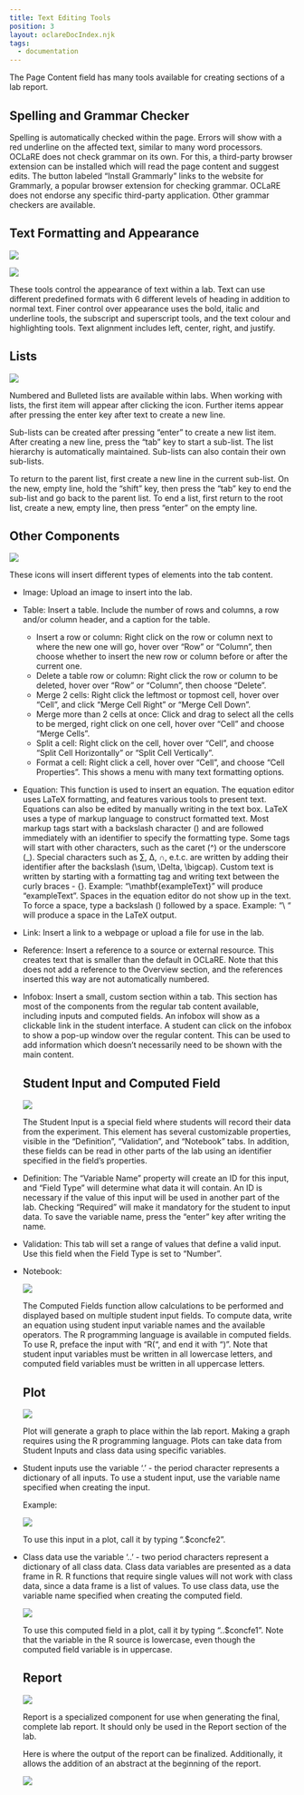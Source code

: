 ```yaml
---
title: Text Editing Tools
position: 3
layout: oclareDocIndex.njk
tags:
  - documentation
---
```

The Page Content field has many tools available for creating sections of a lab report.

## Spelling and Grammar Checker

Spelling is automatically checked within the page. Errors will show with a red underline on the affected text, similar to many word processors. OCLaRE does not check grammar on its own. For this, a third-party browser extension can be installed which will read the page content and suggest edits. The button labeled “Install Grammarly” links to the website for Grammarly, a popular browser extension for checking grammar. OCLaRE does not endorse any specific third-party application. Other grammar checkers are available.

## Text Formatting and Appearance

![](https://lh4.googleusercontent.com/yqSYRSyfABzPYiAuD-tSvCNl-m5kwR3L0A677W-66JbxBnClGj0Eact5swpu1wJt3f1EwXCIdNFCRlR60QUMbW5Dfx4N1I5-QFVPv2uTtNPe7UXu_DiVRYFyWpn1IZURkYgqE5Cv)

![](https://lh4.googleusercontent.com/g_7kzTyrrP6_6DBI9haz89fCuJtXK9RfNDNVl5CxuEAplqU_avjhHoOgKZBhsQNF7_hwx99cHUX_ELILZvK3xkZK95PnkGFWFinCaJoJqe9ChKw9CA5_EZkGMMbNL0iRPOiDtSDy)

These tools control the appearance of text within a lab. Text can use different predefined formats with 6 different levels of heading in addition to normal text. Finer control over appearance uses the bold, italic and underline tools, the subscript and superscript tools, and the text colour and highlighting tools. Text alignment includes left, center, right, and justify.

## Lists

![](https://lh5.googleusercontent.com/gPO2d7kgOMjbAUBJnIBA8gwL7QMHvAfz38YfduUPauUZLbXcEN21AVik_WeIasO6OX0CEho9XCSTmnsalfQS748YYgC7uj1o3t2_YTQzhyHQ1n4N4XlwfcihTW5oHWbadPJ1ydk7)

Numbered and Bulleted lists are available within labs. When working with lists, the first item will appear after clicking the icon. Further items appear after pressing the enter key after text to create a new line.

Sub-lists can be created after pressing “enter” to create a new list item. After creating a new line, press the “tab” key to start a sub-list. The list hierarchy is automatically maintained. Sub-lists can also contain their own sub-lists.

To return to the parent list, first create a new line in the current sub-list. On the new, empty line, hold the “shift” key, then press the “tab” key to end the sub-list and go back to the parent list. To end a list, first return to the root list, create a new, empty line, then press “enter” on the empty line.

## Other Components

![](https://lh5.googleusercontent.com/cVb6wd_CFl9N2SsVpQ_Uom48Kv_bUsGpoTj5UuM7eINIOOo2Q1-K30KeIPjYg7gumJcD5Y0AoPXkXh56nJQpuJO8UxziZAUNL2SnOLj65456sc9_9_eEvcMI7833sZfRZrFAqvwT)

These icons will insert different types of elements into the tab content.

* Image: Upload an image to insert into the lab.
* Table: Insert a table. Include the number of rows and columns, a row and/or column header, and a caption for the table.

  * Insert a row or column: Right click on the row or column next to where the new one will go, hover over “Row” or “Column”, then choose whether to insert the new row or column before or after the current one.
  * Delete a table row or column: Right click the row or column to be deleted, hover over “Row” or “Column”, then choose “Delete”.
  * Merge 2 cells: Right click the leftmost or topmost cell, hover over “Cell”, and click “Merge Cell Right” or “Merge Cell Down”.
  * Merge more than 2 cells at once: Click and drag to select all the cells to be merged, right click on one cell, hover over “Cell” and choose “Merge Cells”.
  * Split a cell: Right click on the cell, hover over “Cell”, and choose “Split Cell Horizontally” or “Split Cell Vertically”.
  * Format a cell: Right click a cell, hover over “Cell”, and choose “Cell Properties”. This shows a menu with many text formatting options.
* Equation: This function is used to insert an equation. The equation editor uses LaTeX formatting, and features various tools to present text. Equations can also be edited by manually writing in the text box. LaTeX uses a type of markup language to construct formatted text. Most markup tags start with a backslash character (\) and are followed immediately with an identifier to specify the formatting type. Some tags will start with other characters, such as the caret (^) or the underscore (_). Special characters such as ∑, ∆, ∩, e.t.c. are written by adding their identifier after the backslash (\sum, \Delta, \bigcap). Custom text is written by starting with a formatting tag and writing text between the curly braces - {}. Example: “\mathbf{exampleText}” will produce “exampleText”. Spaces in the equation editor do not show up in the text. To force a space, type a backslash (\) followed by a space. Example: “\ “ will produce a space in the LaTeX output.
* Link: Insert a link to a webpage or upload a file for use in the lab.
* Reference: Insert a reference to a source or external resource. This creates text that is smaller than the default in OCLaRE. Note that this does not add a reference to the Overview section, and the references inserted this way are not automatically numbered.
* Infobox: Insert a small, custom section within a tab. This section has most of the components from the regular tab content available, including inputs and computed fields. An infobox will show as a clickable link in the student interface. A student can click on the infobox to show a pop-up window over the regular content. This can be used to add information which doesn’t necessarily need to be shown with the main content.

  ## Student Input and Computed Field

  ![](https://lh4.googleusercontent.com/8sIKDGKXvH1ISyukK5mXN8-jtroNdMRPSu6M3kgWcJzTaf40hX2167aG678iLw3T_nijq5akGj2xVd-kue3vkgItbDtOxQ9vqkbdnaNzqfiFfxtqZGHkUzdtN_V-qoz8xIzRpu3t)

  The Student Input is a special field where students will record their data from the experiment. This element has several customizable properties, visible in the “Definition”, “Validation”, and “Notebook” tabs. In addition, these fields can be read in other parts of the lab using an identifier specified in the field’s properties.


* Definition: The “Variable Name” property will create an ID for this input, and “Field Type” will determine what data it will contain. An ID is necessary if the value of this input will be used in another part of the lab. Checking “Required” will make it mandatory for the student to input data. To save the variable name, press the “enter” key after writing the name.
* Validation: This tab will set a range of values that define a valid input. Use this field when the Field Type is set to “Number”.
* Notebook:

   ![](https://lh4.googleusercontent.com/8sIKDGKXvH1ISyukK5mXN8-jtroNdMRPSu6M3kgWcJzTaf40hX2167aG678iLw3T_nijq5akGj2xVd-kue3vkgItbDtOxQ9vqkbdnaNzqfiFfxtqZGHkUzdtN_V-qoz8xIzRpu3t)

  The Computed Fields function allow calculations to be performed and displayed based on multiple student input fields. To compute data, write an equation using student input variable names and the available operators. The R programming language is available in computed fields. To use R, preface the input with “R(“, and end it with “)”. Note that student input variables must be written in all lowercase letters, and computed field variables must be written in all uppercase letters.

  ## Plot

  ![](https://lh6.googleusercontent.com/cFqZp1VuT43i5faAh4188exfNVr77bG6l5186A5QpAaxP24JGjw-YfWvUrr91UTYCpQfYdJW5elHbi40Y-YgxBiNDqC9zbS6IfJJgLDp_uiFE3-ORNtN7J1wSa9eb1iMZRLjC6H6)

  Plot will generate a graph to place within the lab report. Making a graph requires using the R programming language. Plots can take data from Student Inputs and class data using specific variables.
* Student inputs use the variable ‘.’ - the period character represents a dictionary of all inputs. To use a student input, use the variable name specified when creating the input.

  Example:

  ![](https://lh4.googleusercontent.com/G6RX0_fW_TEe0XRRGfZHlm_rCTTOV8C_n8Wd7OwdQdoG76zNDfyOGzErCYuoayiiJDuyTuZiPToqvTo8xbz64NsPmjMx8QiP74tGoUE9Mlhyt-FvhGLRiQAk3lHZTiSa7k2WaVm7)

  To use this input in a plot, call it by typing “.$concfe2”.
* Class data use the variable ‘..’ - two period characters represent a dictionary of all class data. Class data variables are presented as a data frame in R. R functions that require single values will not work with class data, since a data frame is a list of values. To use class data, use the variable name specified when creating the computed field.

  ![](https://lh3.googleusercontent.com/C84_3iWsmDLow5qcbOyEcaGaq0xasqCNewzlKpFCLA2d_2lKYIMD0xODxDGFPnxD8Xq4fP0T4kP_8P_siTkyJEBLq7khQYiPS_CPDTwYX4Avr2sxPNDmWpC1Y5iTdW8PzhNaKmCd)

  To use this computed field in a plot, call it by typing “..$concfe1”. Note that the variable in the R source is lowercase, even though the computed field variable is in uppercase.

  ## Report

  ![](https://lh4.googleusercontent.com/ZkIaYV7viBxqL-bxylindRV7mXCLHAriGEDT0slwvzXZlBQO_RBYxCdawWGXk_Ub-kBl28OcZ3hyO3eCoKDF-bo7QeRLtqota72zagJ_x3Acb6pVs3Dlrupt5Q4iOydQ_TJ5QkdM)

  Report is a specialized component for use when generating the final, complete lab report. It should only be used in the Report section of the lab.

  Here is where the output of the report can be finalized. Additionally, it allows the addition of an abstract at the beginning of the report.

  ![](https://lh3.googleusercontent.com/WP_0KGfE9spIiFGWNjpdHEx-jIlmu2Jdy0E2lgxTBMzpykbTPfBgPJccBG6XateR8uATm3H-MTHVsBU9RRtR2f1XZYCt5-FMViwFinlVYX4A6hNWSJEo5rTVPgOvoUKg83fKa8JP)